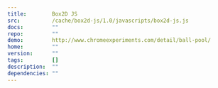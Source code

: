 ```yaml
---
title:        Box2D JS
src:          /cache/box2d-js/1.0/javascripts/box2d-js.js
docs:         ""
repo:         ""
demo:         http://www.chromeexperiments.com/detail/ball-pool/
home:         ""
version:      ""
tags:         []
description:  ""
dependencies: ""
---
```


